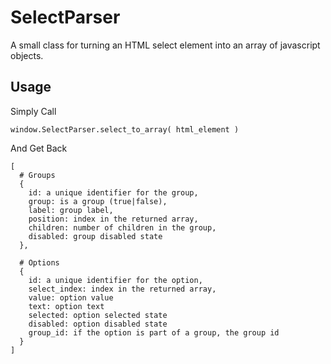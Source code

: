 # SelectParser

A small class for turning an HTML select element into an array of javascript objects.

## Usage

Simply Call
 
    window.SelectParser.select_to_array( html_element )

And Get Back

    [
      # Groups
      {
        id: a unique identifier for the group,
        group: is a group (true|false),
        label: group label,
        position: index in the returned array,
        children: number of children in the group,
        disabled: group disabled state
      },
      
      # Options
      {
        id: a unique identifier for the option,
        select_index: index in the returned array,
        value: option value
        text: option text
        selected: option selected state
        disabled: option disabled state
        group_id: if the option is part of a group, the group id
      }
    ]
